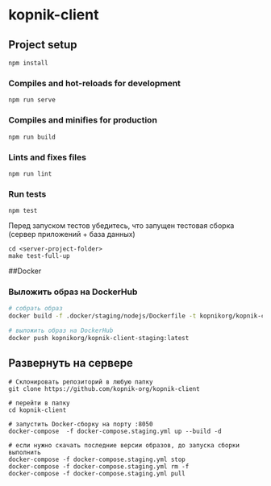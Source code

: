 # kopnik-client

## Project setup
```
npm install
```

### Compiles and hot-reloads for development
```
npm run serve
```

### Compiles and minifies for production
```
npm run build
```

### Lints and fixes files
```
npm run lint
```

### Run tests

```
npm test
```

Перед запуском тестов убедитесь, что запущен тестовая сборка (сервер приложений + база данных)

```
cd <server-project-folder>
make test-full-up
```


##Docker

### Выложить образ на DockerHub

```bash
# собрать образ
docker build -f .docker/staging/nodejs/Dockerfile -t kopnikorg/kopnik-client-staging:latest .

# выложить образ на DockerHub
docker push kopnikorg/kopnik-client-staging:latest
```

## Развернуть на сервере

```
# Склонировать репозиторий в любую папку 
git clone https://github.com/kopnik-org/kopnik-client

# перейти в папку 
cd kopnik-client

# запустить Docker-сборку на порту :8050
docker-compose  -f docker-compose.staging.yml up --build -d

# если нужно скачать последние версии образов, до запуска сборки выполнить
docker-compose -f docker-compose.staging.yml stop
docker-compose -f docker-compose.staging.yml rm -f
docker-compose -f docker-compose.staging.yml pull   
``` 
